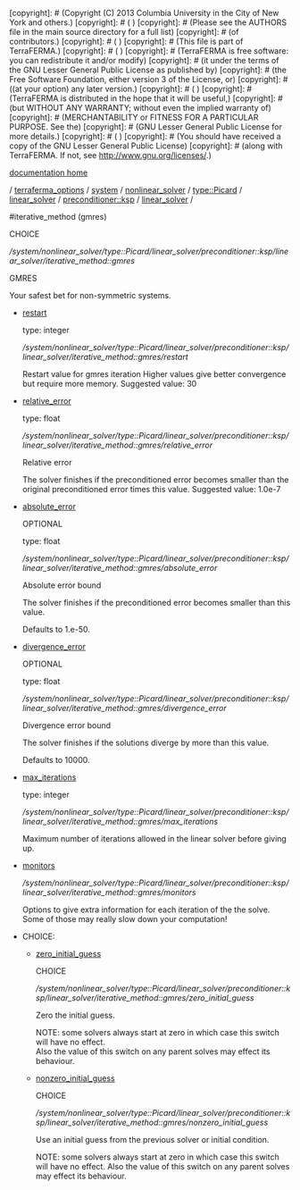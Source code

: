 [copyright]: # (Copyright (C) 2013 Columbia University in the City of New York and others.)
[copyright]: # ( )
[copyright]: # (Please see the AUTHORS file in the main source directory for a full list)
[copyright]: # (of contributors.)
[copyright]: # ( )
[copyright]: # (This file is part of TerraFERMA.)
[copyright]: # ( )
[copyright]: # (TerraFERMA is free software: you can redistribute it and/or modify)
[copyright]: # (it under the terms of the GNU Lesser General Public License as published by)
[copyright]: # (the Free Software Foundation, either version 3 of the License, or)
[copyright]: # ((at your option) any later version.)
[copyright]: # ( )
[copyright]: # (TerraFERMA is distributed in the hope that it will be useful,)
[copyright]: # (but WITHOUT ANY WARRANTY; without even the implied warranty of)
[copyright]: # (MERCHANTABILITY or FITNESS FOR A PARTICULAR PURPOSE. See the)
[copyright]: # (GNU Lesser General Public License for more details.)
[copyright]: # ( )
[copyright]: # (You should have received a copy of the GNU Lesser General Public License)
[copyright]: # (along with TerraFERMA. If not, see <http://www.gnu.org/licenses/>.)

[documentation home](Documentation)

/ [terraferma_options](../../../../../../../terraferma_options.md) / [system](../../../../../../system.md) / [nonlinear_solver](../../../../../nonlinear_solver.md) / [type::Picard](../../../../type__Picard.md) / [linear_solver](../../../linear_solver.md) / [preconditioner::ksp](../../preconditioner__ksp.md) / [linear_solver](../linear_solver.md) /

#iterative_method (gmres)

CHOICE 

*/system/nonlinear_solver/type::Picard/linear_solver/preconditioner::ksp/linear_solver/iterative_method::gmres*

GMRES

Your safest bet for non-symmetric systems.

* [restart](iterative_method__gmres/restart.md "child")

    type: integer

    */system/nonlinear_solver/type::Picard/linear_solver/preconditioner::ksp/linear_solver/iterative_method::gmres/restart*

    Restart value for gmres iteration
    Higher values give better convergence but require more memory.
    Suggested value: 30

* [relative_error](iterative_method__gmres/relative_error.md "child")

    type: float

    */system/nonlinear_solver/type::Picard/linear_solver/preconditioner::ksp/linear_solver/iterative_method::gmres/relative_error*

    Relative error
    
    The solver finishes if the preconditioned error becomes smaller than the original preconditioned error times this value.
    Suggested value: 1.0e-7

* [absolute_error](iterative_method__gmres/absolute_error.md "child")

    OPTIONAL 

    type: float

    */system/nonlinear_solver/type::Picard/linear_solver/preconditioner::ksp/linear_solver/iterative_method::gmres/absolute_error*

    Absolute error bound
    
    The solver finishes if the preconditioned error becomes smaller than this value.
    
    Defaults to 1.e-50.

* [divergence_error](iterative_method__gmres/divergence_error.md "child")

    OPTIONAL 

    type: float

    */system/nonlinear_solver/type::Picard/linear_solver/preconditioner::ksp/linear_solver/iterative_method::gmres/divergence_error*

    Divergence error bound
    
    The solver finishes if the solutions diverge by more than this value.
    
    Defaults to 10000.

* [max_iterations](iterative_method__gmres/max_iterations.md "child")

    type: integer

    */system/nonlinear_solver/type::Picard/linear_solver/preconditioner::ksp/linear_solver/iterative_method::gmres/max_iterations*

    Maximum number of iterations allowed in the linear solver
    before giving up.

* [monitors](iterative_method__gmres/monitors.md "child")

    */system/nonlinear_solver/type::Picard/linear_solver/preconditioner::ksp/linear_solver/iterative_method::gmres/monitors*

    Options to give extra information for each iteration of the
    the solve. Some of those may really slow down your computation!

* CHOICE:
    * [zero_initial_guess](iterative_method__gmres/zero_initial_guess.md "child")

        CHOICE 

        */system/nonlinear_solver/type::Picard/linear_solver/preconditioner::ksp/linear_solver/iterative_method::gmres/zero_initial_guess*

        Zero the initial guess.
        
        NOTE: some solvers always start at zero in which case this switch will have no effect.  
        Also the value of this switch on any parent solves may effect its behaviour.

    * [nonzero_initial_guess](iterative_method__gmres/nonzero_initial_guess.md "child")

        CHOICE 

        */system/nonlinear_solver/type::Picard/linear_solver/preconditioner::ksp/linear_solver/iterative_method::gmres/nonzero_initial_guess*

        Use an initial guess from the previous solver or initial condition.
        
        NOTE: some solvers always start at zero in which case this switch will have no effect.
        Also the value of this switch on any parent solves may effect its behaviour.

[autogenerated]: # (This file was automatically generated from the schema file:/home/cwilson/repos/github/TerraFERMA/TerraFERMA/buckettools/schemas/solvers.rng.)


